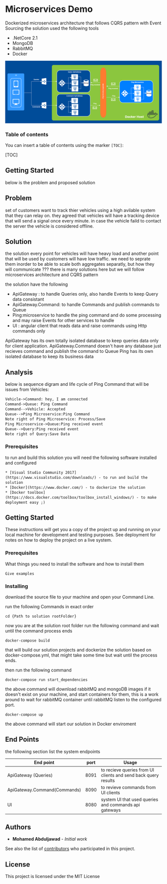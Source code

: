 Microservices Demo 
==================

Dockerized microservices architecture that follows CQRS pattern  with Event Sourcing
the solution used the following tools

 - .NetCore 2.1
 - MongoDB
 - RabbitMQ
 - Docker


 ![Alt text](MicroservicesArchitecture.png?raw=true "Dockerized microservices architecture")

 ### Table of contents

You can insert a table of contents using the marker `[TOC]`:

[TOC]

 ## Getting Started
 below is the problem and proposed solution

 Problem
-------------
set of customers want to track thier vehicles using a high avilable system that they can relay on.
they agreed that vehicles will have a tracking device that will send a signal once every minute.
in case the vehicle faild to contact the server the vehicle is considered offline.


Solution
---------------
the solution every point for vehicles will have heavy load and another point that will be used by customers will have low traffic.
we need to seprate them inorder to be able to scale both aggregates separatly, but how they will communicate ???
there is many solutions here but we will follow microservices architecture and CQRS pattern

the solution have the following

- ApiGateway : to handle Queries only, also handle Events to keep Query data consistant
- ApiGateway.Command: to handle Commands and publish commands to Queue
- Ping:microservice to handle the ping command and do some processing and may raise Events for other services to handle
- UI : angular client that reads data and raise commands using Http commands only


ApiGateway has its own totally isolated database to keep queries data only for client application.
ApiGateway.Command doesn't have any database just recieves command and publish the command to Queue
Ping has its own isolated database to keep its business data

 Analysis
-------------
 below is sequence digram and life cycle of Ping Command that will be issues from Vehicles:

```sequence
Vehicle->Command: hey, I am connected
Command->Queue: Ping Command
Command-->Vehicle: Accepted
Queue-->Ping Microservice:Ping Command
Note right of Ping Microservice: Process/Save
Ping Microservice->Queue:Ping received event
Queue-->Query:Ping received event
Note right of Query:Save Data
```


### Prerequisites

to run and build this solution you will need the following software installed and configured

```
* [Visual Studio Community 2017](https://www.visualstudio.com/downloads/) - to run and build the solution
* [Docker](https://www.docker.com/) - to dockerize the solution	
* [Docker toolbox](https://docs.docker.com/toolbox/toolbox_install_windows/) - to make deployment easy ;)
```
## Getting Started

These instructions will get you a copy of the project up and running on your local machine for development and testing purposes. See deployment for notes on how to deploy the project on a live system.

### Prerequisites

What things you need to install the software and how to install them

```
Give examples
```

### Installing

download the source file to your machine and open your Command Line.

run the following Commands in exact order

```
cd {Path to solution rootFolder}
```
now you are at the solution root folder run the following command and wait until the command process ends 

```
docker-compose build
```
that will build our solution projects and dockerize the solution based on docker-compose.yml, that might take some time but wait until the process ends.

then run the following command

```
docker-compose run start_dependencies
```

the above command will download rabbitMQ and mongoDB images if it doesn't exist on your machine, and start containers for them,
this is a work around to wait for rabbitMQ container until rabbitMQ listen to the configured port.

```
docker-compose up
```
the above command will start our solution in Docker enviroment


## End Points
the following section list the system endpoints

End point                    | port     | Usage
-----------------------------|----------|-------
ApiGateway (Queries)         | 8091     | to recieve queries from UI clients and send back query results
ApiGateway.Command(Commands) | 8090     | to revieve commands from UI clients
UI                           | 8080     | system UI that used queries and commands api gateways


## Authors

* **Mohamed Abduljawad** - *Initial work*

See also the list of [contributors](https://github.com/your/project/contributors) who participated in this project.

## License

This project is licensed under the MIT License
